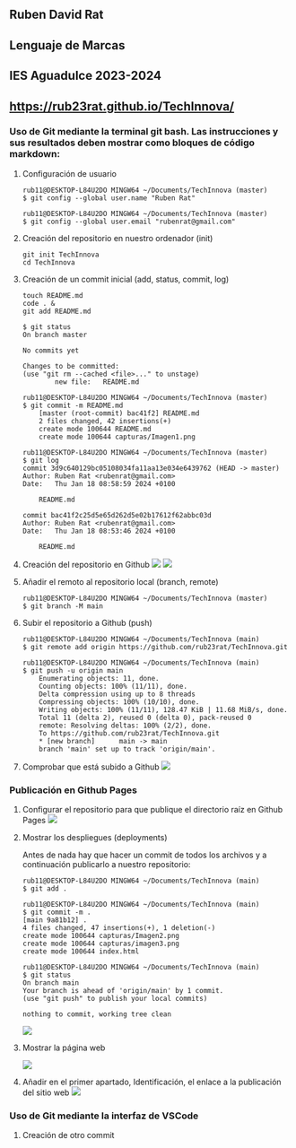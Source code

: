 ## Ruben David Rat
## Lenguaje de Marcas
## IES Aguadulce 2023-2024
## https://rub23rat.github.io/TechInnova/

### Uso de Git mediante la terminal git bash. Las instrucciones y sus resultados deben mostrar como bloques de código markdown:

1. Configuración de usuario

    ```
    rub11@DESKTOP-L84U2DO MINGW64 ~/Documents/TechInnova (master)
    $ git config --global user.name "Ruben Rat"

    rub11@DESKTOP-L84U2DO MINGW64 ~/Documents/TechInnova (master)
    $ git config --global user.email "rubenrat@gmail.com"
    ```

1. Creación del repositorio en nuestro ordenador (init)
    
    
    ```
    git init TechInnova
    cd TechInnova
    ```

1.  Creación de un commit inicial (add, status, commit, log)
    ```
    touch README.md
    code . &
    git add README.md
    ```

    ```
    $ git status
    On branch master

    No commits yet

    Changes to be committed:
    (use "git rm --cached <file>..." to unstage)
            new file:   README.md
    ```
    ```
    rub11@DESKTOP-L84U2DO MINGW64 ~/Documents/TechInnova (master)
    $ git commit -m README.md
        [master (root-commit) bac41f2] README.md
        2 files changed, 42 insertions(+)
        create mode 100644 README.md
        create mode 100644 capturas/Imagen1.png
    ```
    ```
    rub11@DESKTOP-L84U2DO MINGW64 ~/Documents/TechInnova (master)
    $ git log
    commit 3d9c640129bc05108034fa11aa13e034e6439762 (HEAD -> master)
    Author: Ruben Rat <rubenrat@gmail.com>
    Date:   Thu Jan 18 08:58:59 2024 +0100

        README.md

    commit bac41f2c25d5e65d262d5e02b17612f62abbc03d
    Author: Ruben Rat <rubenrat@gmail.com>
    Date:   Thu Jan 18 08:53:46 2024 +0100

        README.md

    ```

1.  Creación del repositorio en Github
    ![](/capturas/Imagen1.png)
    ![](/capturas/imagen7.png)

1. Añadir el remoto al repositorio local (branch, remote)
    ```
    rub11@DESKTOP-L84U2DO MINGW64 ~/Documents/TechInnova (master)
    $ git branch -M main
    ```

1. Subir el repositorio a Github (push)
    ```
    rub11@DESKTOP-L84U2DO MINGW64 ~/Documents/TechInnova (main)
    $ git remote add origin https://github.com/rub23rat/TechInnova.git

    rub11@DESKTOP-L84U2DO MINGW64 ~/Documents/TechInnova (main)
    $ git push -u origin main
        Enumerating objects: 11, done.
        Counting objects: 100% (11/11), done.
        Delta compression using up to 8 threads
        Compressing objects: 100% (10/10), done.
        Writing objects: 100% (11/11), 128.47 KiB | 11.68 MiB/s, done.
        Total 11 (delta 2), reused 0 (delta 0), pack-reused 0
        remote: Resolving deltas: 100% (2/2), done.
        To https://github.com/rub23rat/TechInnova.git
        * [new branch]      main -> main
        branch 'main' set up to track 'origin/main'.
    ```

1. Comprobar que está subido a Github
    ![](/capturas/Imagen2.png)

### Publicación en Github Pages

1. Configurar el repositorio para que publique el directorio raíz en Github Pages
    ![](/capturas/imagen3.png)

1. Mostrar los despliegues (deployments)
    
    Antes de nada hay que hacer un commit de todos los archivos y a continuación publicarlo a nuestro repositorio:
    ```
    rub11@DESKTOP-L84U2DO MINGW64 ~/Documents/TechInnova (main)
    $ git add .

    rub11@DESKTOP-L84U2DO MINGW64 ~/Documents/TechInnova (main)
    $ git commit -m .
    [main 9a81b12] .
    4 files changed, 47 insertions(+), 1 deletion(-)
    create mode 100644 capturas/Imagen2.png
    create mode 100644 capturas/imagen3.png
    create mode 100644 index.html

    rub11@DESKTOP-L84U2DO MINGW64 ~/Documents/TechInnova (main)
    $ git status
    On branch main
    Your branch is ahead of 'origin/main' by 1 commit.
    (use "git push" to publish your local commits)

    nothing to commit, working tree clean
    ```
    ![](/capturas/imagen4.png)

1. Mostrar la página web

    ![](/capturas/imagen5.png)

1. Añadir en el primer apartado, Identificación, el enlace a la publicación del sitio web
    ![](/capturas/imagen6.png)

### Uso de Git mediante la interfaz de VSCode

1. Creación de otro commit
